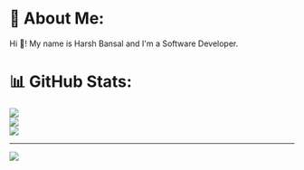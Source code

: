 # 💫 About Me:
Hi 👋! My name is Harsh Bansal and I'm a Software Developer.

# 📊 GitHub Stats:
![](https://github-readme-stats.vercel.app/api?username=Harshbansal695&theme=dark&hide_border=false&include_all_commits=true&count_private=false)<br/>
![](https://nirzak-streak-stats.vercel.app/?user=Harshbansal695&theme=dark&hide_border=false)<br/>
![](https://github-readme-stats.vercel.app/api/top-langs/?username=Harshbansal695&theme=dark&hide_border=false&include_all_commits=true&count_private=false&layout=compact)

---
[![](https://visitcount.itsvg.in/api?id=Harshbansal695&icon=0&color=0)](https://visitcount.itsvg.in)

<!-- Proudly created with GPRM ( https://gprm.itsvg.in ) -->
